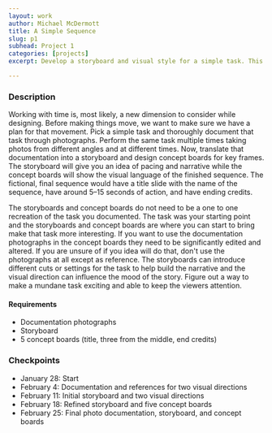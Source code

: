 ```yaml
---
layout: work
author: Michael McDermott
title: A Simple Sequence
slug: p1
subhead: Project 1
categories: [projects]
excerpt: Develop a storyboard and visual style for a simple task. This project focuses on the planning process for creating motion and how to take something simple and make it more interesting through the potential of motion.

---
```


### Description

Working with time is, most likely, a new dimension to consider while designing. Before making things move, we want to make sure we have a plan for that movement. Pick a simple task and thoroughly document that task through photographs. Perform the same task multiple times taking photos from different angles and at different times. Now, translate that documentation into a storyboard and design concept boards for key frames. The storyboard will give you an idea of pacing and narrative while the concept boards will show the visual language of the finished sequence. The fictional, final sequence would have a title slide with the name of the sequence, have around 5&ndash;15 seconds of action, and have ending credits.

The storyboards and concept boards do not need to be a one to one recreation of the task you documented. The task was your starting point and the storyboards and concept boards are where you can start to bring make that task more interesting. If you want to use the documentation photographs in the concept boards they need to be significantly edited and altered. If you are unsure of if you idea will do that, don't use the photographs at all except as reference. The storyboards can introduce different cuts or settings for the task to help build the narrative and the visual direction can influence the mood of the story. Figure out a way to make a mundane task exciting and able to keep the viewers attention.

#### Requirements

* Documentation photographs
* Storyboard
* 5 concept boards (title, three from the middle, end credits)

### Checkpoints
* January 28: Start
* February 4: Documentation and references for two visual directions
* February 11: Initial storyboard and two visual directions
* February 18: Refined storyboard and five concept boards
* February 25: Final photo documentation, storyboard, and concept boards
